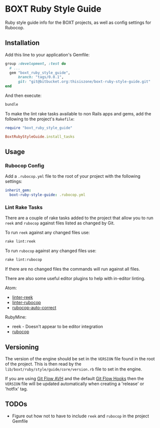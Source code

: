 # BOXT Ruby Style Guide

Ruby style guide info for the BOXT projects, as well as config settings for Rubocop.

## Installation

Add this line to your application's Gemfile:

```ruby
group :development, :test do
  # ...
  gem "boxt_ruby_style_guide",
      branch: "tags/0.0.1",
      git: "git@bitbucket.org:thisiszone/boxt-ruby-style-guide.git"
end
```

And then execute:

```sh
bundle
```

To make the lint rake tasks available to non Rails apps and gems, add the following to the project's `Rakefile`:

```ruby
require "boxt_ruby_style_guide"

BoxtRubyStyleGuide.install_tasks
```

## Usage

### Rubocop Config

Add a `.rubocop.yml` file to the root of your project with the following settings:

```yml
inherit_gem:
  boxt-ruby-style-guide: .rubocop.yml
```

### Lint Rake Tasks

There are a couple of rake tasks added to the project that allow you to run `reek` and `rubocop` against files listed as changed by Git.

To run `reek` against any changed files use:

```sh
rake lint:reek
```

To run `rubocop` against any changed files use:

```sh
rake lint:rubocop
```

If there are no changed files the commands will run against all files.

There are also some useful editor plugins to help with in-editor linting.

Atom:

* [linter-reek](https://atom.io/packages/linter-reek)
* [linter-rubocop](https://atom.io/packages/linter-rubocop)
* [rubocop-auto-correct](https://atom.io/packages/rubocop-auto-correct)

RubyMine:

* reek - Doesn't appear to be editor integration
* [rubocop](https://www.jetbrains.com/help/ruby/rubocop.html)

## Versioning

The version of the engine should be set in the `VERSION` file found in the root of the project. This is then read by the `lib/boxt/ruby/style/guide/core/version.rb` file to set in the engine.

If you are using [Git Flow AVH](https://github.com/petervanderdoes/gitflow-avh) and the default [Git Flow Hooks](https://github.com/jaspernbrouwer/git-flow-hooks) then the `VERSION` file will be updated automatically when creating a 'release' or 'hotfix' tag.

## TODOs

* Figure out how not to have to include `reek` and `rubocop` in the project Gemfile
